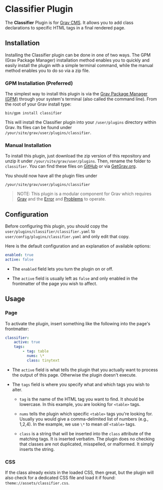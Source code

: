 # Classifier Plugin

The **Classifier** Plugin is for [Grav CMS](http://github.com/getgrav/grav). It allows you to add class declarations to specific HTML tags in a final rendered page.

## Installation

Installing the Classifier plugin can be done in one of two ways. The GPM (Grav Package Manager) installation method enables you to quickly and easily install the plugin with a simple terminal command, while the manual method enables you to do so via a zip file.

### GPM Installation (Preferred)

The simplest way to install this plugin is via the [Grav Package Manager (GPM)](http://learn.getgrav.org/advanced/grav-gpm) through your system's terminal (also called the command line).  From the root of your Grav install type:

    bin/gpm install classifier

This will install the Classifier plugin into your `/user/plugins` directory within Grav. Its files can be found under `/your/site/grav/user/plugins/classifier`.

### Manual Installation

To install this plugin, just download the zip version of this repository and unzip it under `/your/site/grav/user/plugins`. Then, rename the folder to `classifier`. You can find these files on [GitHub](https://github.com/aaron-dalton/grav-plugin-classifier) or via [GetGrav.org](http://getgrav.org/downloads/plugins#extras).

You should now have all the plugin files under

    /your/site/grav/user/plugins/classifier
	
> NOTE: This plugin is a modular component for Grav which requires [Grav](http://github.com/getgrav/grav) and the [Error](https://github.com/getgrav/grav-plugin-error) and [Problems](https://github.com/getgrav/grav-plugin-problems) to operate.

## Configuration

Before configuring this plugin, you should copy the `user/plugins/classifier/classifier.yaml` to `user/config/plugins/classifier.yaml` and only edit that copy.

Here is the default configuration and an explanation of available options:

```yaml
enabled: true
active: false
```

  * The `enabled` field lets you turn the plugin on or off.

  * The `active` field is usually left as `false` and only enabled in the frontmatter of the page you wish to affect.

## Usage

### Page

To activate the plugin, insert something like the following into the page's frontmatter:

```yaml
classifier:
    active: true
    tags:
        - tag: table
          nums: \*
          class: tinytext
```

  * The `active` field is what tells the plugin that you actually want to process the output of this page. Otherwise the plugin doesn't execute.

  * The `tags` field is where you specify what and which tags you wish to alter.

    * `tag` is the name of the HTML tag you want to find. It should be lowercase. In this example, you are looking for `<table>` tags.

    * `nums` tells the plugin which specific `<table>` tags you're looking for. Usually you would give a comma-delimited list of numbers (e.g., 1,2,4). In the example, we use `\*` to mean *all* `<table>` tags.

    * `class` is a string that will be inserted into the `class` attribute of the matching tags. It is inserted verbatim. The plugin does no checking that classes are not duplicated, misspelled, or malformed. It simply inserts the string.

### CSS

If the class already exists in the loaded CSS, then great, but the plugin will also check for a dedicated CSS file and load it if found: `theme://assets/classifier.css`. 


